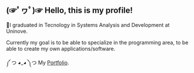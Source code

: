 <div align="left">
  <h2>(☞ﾟヮﾟ)☞ Hello, this is my profile!</h2> 
  <p>📑I graduated in Tecnology in Systems Analysis and Development at Uninove.</p>
  <p>Currently my goal is to be able to specialize in the programming area, to be able to create my own applications/software.</p>
  <p>༼ つ ◕_◕ ༽つ My <a href="https://gui-portfolio.netlify.app">Portfolio</a>.</p>
<!--   <div>
    <p align="right">°°°°°°°°°°°°°°°👇°°°°°°°°°°°°°°°°°</p>
    <a href="https://github.com/satoosan/satoosan/raw/main/cv-gui.pdf">
      <img src="https://media.discordapp.net/attachments/1132901500868366338/1151313258305826908/Oops_404_Error_with_a_broken_robot-rafiki.png" width="200em" align="right" alt="Click">
    </a>
  </div>
  <div align="left">
      <img height="120em" src="https://github-readme-stats.vercel.app/api?username=satoosan&show_icons=true&theme=dark&include_all_commits=true&count_private=true"/>
      <img height="120em" src="https://github-readme-stats.vercel.app/api/top-langs/?username=satoosan&layout=compact&langs_count=7&theme=dark"/> 
      <br>
  </div>
</div> -->

<!-- <div>
  <img src="https://cdn.discordapp.com/attachments/897304698468565022/952422495783354388/Hand_coding-cuate.png" width="250em" align="left">
  <h2>Technologies I use or have used...</h2>
  <img src="https://img.shields.io/badge/Python-3776AB?style=for-the-badge&logo=python&logoColor=white">
  <img src="https://img.shields.io/badge/Django-092E20?style=for-the-badge&logo=django&logoColor=white">
  <img src="https://img.shields.io/badge/Bootstrap-563D7C?style=for-the-badge&logo=bootstrap&logoColor=white">
  <img src="https://img.shields.io/badge/Java-ED8B00?style=for-the-badge&logo=java&logoColor=white" >
  <img src="https://img.shields.io/badge/Spring-6DB33F?style=for-the-badge&logo=spring&logoColor=white" >
  <h2>My contacts</h2>
  <a href="https://www.linkedin.com/in/guisato565/">
    <img src="https://img.shields.io/badge/LinkedIn-0077B5?style=for-the-badge&logo=linkedin&logoColor=white" target="_blank">
  </a>
  <a href="https://linktr.ee/GuiSato565">
    <img src="https://img.shields.io/badge/Gmail-D14836?style=for-the-badge&logo=gmail&logoColor=white" target="_blank">
  </a>
  <img src="https://cdn.discordapp.com/attachments/897304698468565022/952436085647114260/Cool_robot-cuate.png" width="100em" align="right">
</div> -->
